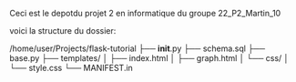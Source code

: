 Ceci est le depotdu projet 2 en informatique du groupe 22_P2_Martin_10

voici la structure du dossier:

/home/user/Projects/flask-tutorial
├── __init__.py
├── schema.sql
├── base.py
├── templates/
│   ├── index.html 
│   ├── graph.html
│   └── css/
│       └── style.css
└── MANIFEST.in
